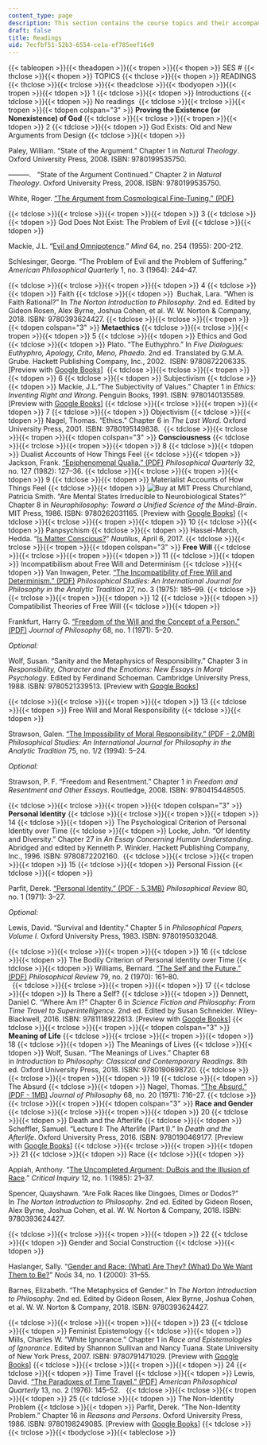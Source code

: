 ```yaml
---
content_type: page
description: This section contains the course topics and their accompanying readings.
draft: false
title: Readings
uid: 7ecfbf51-52b3-6554-ce1a-ef785eef16e9
---
```

{{< tableopen >}}{{< theadopen >}}{{< tropen >}}{{< thopen >}}
SES #
{{< thclose >}}{{< thopen >}}
TOPICS
{{< thclose >}}{{< thopen >}}
READINGS
{{< thclose >}}{{< trclose >}}{{< theadclose >}}{{< tbodyopen >}}{{< tropen >}}{{< tdopen >}}
1
{{< tdclose >}}{{< tdopen >}}
Introductions
{{< tdclose >}}{{< tdopen >}}
No readings 
{{< tdclose >}}{{< trclose >}}{{< tropen >}}{{< tdopen colspan="3" >}}
**Proving the Existence (or Nonexistence) of God**
{{< tdclose >}}{{< trclose >}}{{< tropen >}}{{< tdopen >}}
2
{{< tdclose >}}{{< tdopen >}}
God Exists: Old and New Arguments from Design
{{< tdclose >}}{{< tdopen >}}

Paley, William. “State of the Argument.” Chapter 1 in _Natural Theology_. Oxford University Press, 2008. ISBN: 9780199535750. 

———.   “State of the Argument Continued.” Chapter 2 in _Natural Theology_. Oxford University Press, 2008. ISBN: 9780199535750.

White, Roger. [“The Argument from Cosmological Fine-Tuning.” (PDF)](http://danielwharris.com/teaching/101online/weeks/15/White.pdf)

{{< tdclose >}}{{< trclose >}}{{< tropen >}}{{< tdopen >}}
3
{{< tdclose >}}{{< tdopen >}}
God Does Not Exist: The Problem of Evil
{{< tdclose >}}{{< tdopen >}}

Mackie, J.L. “[Evil and Omnipotence](http://www.ditext.com/mackie/evil.html).” _Mind_ 64, no. 254 (1955): 200–212.

Schlesinger, George. “The Problem of Evil and the Problem of Suffering.” _American Philosophical Quarterly_ 1, no. 3 (1964): 244–47.

{{< tdclose >}}{{< trclose >}}{{< tropen >}}{{< tdopen >}}
4
{{< tdclose >}}{{< tdopen >}}
Faith
{{< tdclose >}}{{< tdopen >}}
 Buchak, Lara. “When is Faith Rational?” In _The Norton Introduction to Philosophy_. 2nd ed. Edited by Gideon Rosen, Alex Byrne, Joshua Cohen, et al. W. W. Norton & Company, 2018. ISBN: 9780393624427.
{{< tdclose >}}{{< trclose >}}{{< tropen >}}{{< tdopen colspan="3" >}}
**Metaethics**
{{< tdclose >}}{{< trclose >}}{{< tropen >}}{{< tdopen >}}
5
{{< tdclose >}}{{< tdopen >}}
Ethics and God
{{< tdclose >}}{{< tdopen >}}
Plato. “The Euthyphro.” In _Five Dialogues: Euthyphro, Apology, Crito, Meno, Phaedo_. 2nd ed. Translated by G.M.A. Grube. Hackett Publishing Company, Inc., 2002.  ISBN: 9780872206335. \[Preview with [Google Books](https://www.google.com/books/edition/Plato_Five_Dialogues/HGn9DAAAQBAJ?hl=en&gbpv=1)\] 
{{< tdclose >}}{{< trclose >}}{{< tropen >}}{{< tdopen >}}
6
{{< tdclose >}}{{< tdopen >}}
Subjectivism
{{< tdclose >}}{{< tdopen >}}
Mackie, J.L.“The Subjectivity of Values.” Chapter 1 in _Ethics: Inventing Right and Wrong_. Penguin Books, 1991. ISBN: 9780140135589. \[Preview with [Google Books](https://www.google.com/books/edition/Ethics/0ym2XdujHsMC?hl=en&gbpv=1)\]
{{< tdclose >}}{{< trclose >}}{{< tropen >}}{{< tdopen >}}
7
{{< tdclose >}}{{< tdopen >}}
Objectivism
{{< tdclose >}}{{< tdopen >}}
Nagel, Thomas. “Ethics.” Chapter 6 in _The Last Word_. Oxford University Press, 2001. ISBN: 9780195149838. 
{{< tdclose >}}{{< trclose >}}{{< tropen >}}{{< tdopen colspan="3" >}}
**Consciousness**
{{< tdclose >}}{{< trclose >}}{{< tropen >}}{{< tdopen >}}
8
{{< tdclose >}}{{< tdopen >}}
Dualist Accounts of How Things Feel
{{< tdclose >}}{{< tdopen >}}
Jackson, Frank. [“Epiphenomenal Qualia.” (PDF)](http://www.sfu.ca/~jillmc/JacksonfromJStore.pdf) _Philosophical Quarterly_ 32, no. 127 (1982): 127–36.
{{< tdclose >}}{{< trclose >}}{{< tropen >}}{{< tdopen >}}
9
{{< tdclose >}}{{< tdopen >}}
Materialist Accounts of How Things Feel
{{< tdclose >}}{{< tdopen >}}
![Buy at MIT Press](/images/mp_logo.gif) Churchland, Patricia Smith. “Are Mental States Irreducible to Neurobiological States?” Chapter 8 in _Neurophilosophy: Toward a Unified Science of the Mind-Brain_. MIT Press, 1986. ISBN: 9780262031165. \[Preview with [Google Books](https://www.google.com/books/edition/Neurophilosophy/hAeFMFW3rDUC?hl=en&gbpv=1)\]
{{< tdclose >}}{{< trclose >}}{{< tropen >}}{{< tdopen >}}
10
{{< tdclose >}}{{< tdopen >}}
Panpsychism
{{< tdclose >}}{{< tdopen >}}
Hassel-Mørch, Hedda. “[Is Matter Conscious?](http://nautil.us/issue/47/consciousness/is-matter-conscious)” _Nautilus_, April 6, 2017.
{{< tdclose >}}{{< trclose >}}{{< tropen >}}{{< tdopen colspan="3" >}}
**Free Will**
{{< tdclose >}}{{< trclose >}}{{< tropen >}}{{< tdopen >}}
11
{{< tdclose >}}{{< tdopen >}}
Incompatibilism about Free Will and Determinism
{{< tdclose >}}{{< tdopen >}}
Van Inwagen, Peter. [“The Incompatibility of Free Will and Determinism.” (PDF)](https://link.springer.com/content/pdf/10.1007/BF01624156.pdf) _Philosophical Studies: An International Journal for Philosophy in the Analytic Tradition_ 27, no. 3 (1975): 185–99.
{{< tdclose >}}{{< trclose >}}{{< tropen >}}{{< tdopen >}}
12
{{< tdclose >}}{{< tdopen >}}
Compatibilist Theories of Free Will
{{< tdclose >}}{{< tdopen >}}

Frankfurt, Harry G. [“Freedom of the Will and the Concept of a Person.” (PDF)](http://www.sci.brooklyn.cuny.edu/~schopra/Persons/Frankfurt.pdf) _Journal of Philosophy_ 68, no. 1 (1971): 5–20.

_Optional:_

Wolf, Susan. “Sanity and the Metaphysics of Responsibility.” Chapter 3 in _Responsibility, Character and the Emotions: New Essays in Moral Psychology_. Edited by Ferdinand Schoeman. Cambridge University Press, 1988. ISBN: 9780521339513. \[Preview with [Google Books](https://www.google.com/books/edition/Responsibility_Character_and_the_Emotion/0-SKnm8QqgkC?hl=en&gbpv=1)\]

{{< tdclose >}}{{< trclose >}}{{< tropen >}}{{< tdopen >}}
13
{{< tdclose >}}{{< tdopen >}}
Free Will and Moral Responsibility
{{< tdclose >}}{{< tdopen >}}

Strawson, Galen. [“The Impossibility of Moral Responsibility.” (PDF - 2.0MB)](https://philosophy.as.uky.edu/sites/default/files/The%20Impossibility%20of%20Moral%20Responsibility%20-%20Galen%20Strawson.pdf)  _Philosophical Studies: An International Journal for Philosophy in the Analytic Tradition_ 75, no. 1/2 (1994): 5–24.

_Optional:_

Strawson, P. F. “Freedom and Resentment.” Chapter 1 in _Freedom and Resentment and Other Essays_. Routledge, 2008. ISBN: 9780415448505. 

{{< tdclose >}}{{< trclose >}}{{< tropen >}}{{< tdopen colspan="3" >}}
**Personal Identity**
{{< tdclose >}}{{< trclose >}}{{< tropen >}}{{< tdopen >}}
14
{{< tdclose >}}{{< tdopen >}}
The Psychological Criterion of Personal Identity over Time
{{< tdclose >}}{{< tdopen >}}
Locke, John. “Of Identity and Diversity.” Chapter 27 in _An Essay Concerning Human Understanding_. Abridged and edited by Kenneth P. Winkler. Hackett Publishing Company, Inc., 1996. ISBN: 9780872202160. 
{{< tdclose >}}{{< trclose >}}{{< tropen >}}{{< tdopen >}}
15
{{< tdclose >}}{{< tdopen >}}
Personal Fission
{{< tdclose >}}{{< tdopen >}}

Parfit, Derek. [“Personal Identity.” (PDF - 5.3MB)](http://home.sandiego.edu/~baber/metaphysics/readings/Parfit.PersonalIdentity.pdf) _Philosophical Review_ 80, no. 1 (1971): 3–27. 

_Optional:_

Lewis, David. “Survival and Identity.” Chapter 5 in _Philosophical Papers, Volume I_. Oxford University Press, 1983. ISBN: 9780195032048.

{{< tdclose >}}{{< trclose >}}{{< tropen >}}{{< tdopen >}}
16
{{< tdclose >}}{{< tdopen >}}
The Bodily Criterion of Personal Identity over Time
{{< tdclose >}}{{< tdopen >}}
Williams, Bernard. [“The Self and the Future.” (PDF)](http://www.uvm.edu/~lderosse/courses/metaph/Williams(1970).pdf) _Philosophical Review_ 79, no. 2 (1970): 161–80.    
 
{{< tdclose >}}{{< trclose >}}{{< tropen >}}{{< tdopen >}}
17
{{< tdclose >}}{{< tdopen >}}
Is There a Self?
{{< tdclose >}}{{< tdopen >}}
Dennett, Daniel C. “Where Am I?” Chapter 6 in _Science Fiction and Philosophy: From Time Travel to Superintelligence_. 2nd ed. Edited by Susan Schneider. Wiley-Blackwell, 2016. ISBN: 9781118922613. \[Preview with [Google Books](https://www.google.com/books/edition/_/4eBbCwAAQBAJ?gbpv=1)\]
{{< tdclose >}}{{< trclose >}}{{< tropen >}}{{< tdopen colspan="3" >}}
**Meaning of Life**
{{< tdclose >}}{{< trclose >}}{{< tropen >}}{{< tdopen >}}
18
{{< tdclose >}}{{< tdopen >}}
The Meanings of Lives
{{< tdclose >}}{{< tdopen >}}
Wolf, Susan. “The Meanings of Lives.” Chapter 68 in _Introduction to Philosophy: Classical and Contemporary Readings_. 8th ed. Oxford University Press, 2018. ISBN: 9780190698720.
{{< tdclose >}}{{< trclose >}}{{< tropen >}}{{< tdopen >}}
19
{{< tdclose >}}{{< tdopen >}}
The Absurd
{{< tdclose >}}{{< tdopen >}}
Nagel, Thomas. [“The Absurd.” (PDF - 1MB)](https://philosophy.as.uky.edu/sites/default/files/The%20Absurd%20-%20Thomas%20Nagel.pdf) _Journal of Philosophy_ 68, no. 20 (1971): 716–27.
{{< tdclose >}}{{< trclose >}}{{< tropen >}}{{< tdopen colspan="3" >}}
**Race and Gender**
{{< tdclose >}}{{< trclose >}}{{< tropen >}}{{< tdopen >}}
20
{{< tdclose >}}{{< tdopen >}}
Death and the Afterlife
{{< tdclose >}}{{< tdopen >}}
Scheffler, Samuel. “Lecture I: The Afterlife (Part I).” In _Death and the Afterlife_. Oxford University Press, 2016. ISBN: 9780190469177. \[Preview with [Google Books](https://www.google.com/books/edition/Death_and_the_Afterlife/5X-HAAAAQBAJ?hl=en&gbpv=1)\]
{{< tdclose >}}{{< trclose >}}{{< tropen >}}{{< tdopen >}}
21
{{< tdclose >}}{{< tdopen >}}
Race
{{< tdclose >}}{{< tdopen >}}

Appiah, Anthony. “[The Uncompleted Argument: DuBois and the Illusion of Race](https://philpapers.org/rec/APPTUA).” _Critical Inquiry_ 12, no. 1 (1985): 21–37.

Spencer, Quayshawn. “Are Folk Races like Dingoes, Dimes or Dodos?” In _The Norton Introduction to Philosophy_. 2nd ed. Edited by Gideon Rosen, Alex Byrne, Joshua Cohen, et al. W. W. Norton & Company, 2018. ISBN: 9780393624427. 

{{< tdclose >}}{{< trclose >}}{{< tropen >}}{{< tdopen >}}
22
{{< tdclose >}}{{< tdopen >}}
Gender and Social Construction
{{< tdclose >}}{{< tdopen >}}

Haslanger, Sally. “[Gender and Race: (What) Are They? (What) Do We Want Them to Be?](https://onlinelibrary.wiley.com/doi/10.1111/0029-4624.00201)” _Noûs_ 34, no. 1 (2000): 31–55.

Barnes, Elizabeth. “The Metaphysics of Gender.” In _The Norton Introduction to Philosophy_. 2nd ed. Edited by Gideon Rosen, Alex Byrne, Joshua Cohen, et al. W. W. Norton & Company, 2018. ISBN: 9780393624427.

{{< tdclose >}}{{< trclose >}}{{< tropen >}}{{< tdopen >}}
23
{{< tdclose >}}{{< tdopen >}}
Feminist Epistemology
{{< tdclose >}}{{< tdopen >}}
Mills, Charles W. “White Ignorance.” Chapter 1 in _Race and Epistemologies of Ignorance_. Edited by Shannon Sullivan and Nancy Tuana. State University of New York Press, 2007. ISBN: 9780791471029. \[Preview with [Google Books](https://www.google.com/books/edition/Race_and_Epistemologies_of_Ignorance/8RxSY43LYj4C?hl=en&gbpv=1)\]
{{< tdclose >}}{{< trclose >}}{{< tropen >}}{{< tdopen >}}
24
{{< tdclose >}}{{< tdopen >}}
Time Travel
{{< tdclose >}}{{< tdopen >}}
Lewis, David. [“The Paradoxes of Time Travel.” (PDF)](https://www.csus.edu/indiv/m/merlinos/paradoxes%20of%20time%20travel.pdf) _American Philosophical Quarterly_ 13, no. 2 (1976): 145–52.  
{{< tdclose >}}{{< trclose >}}{{< tropen >}}{{< tdopen >}}
25
{{< tdclose >}}{{< tdopen >}}
The Non-Identity Problem
{{< tdclose >}}{{< tdopen >}}
Parfit, Derek. “The Non-Identity Problem.” Chapter 16 in _Reasons and Persons_. Oxford University Press, 1986. ISBN: 9780198249085. \[Preview with [Google Books](https://www.google.com/books/edition/Reasons_and_Persons/i5wQaJI3668C?hl=en&gbpv=1)\]
{{< tdclose >}}{{< trclose >}}{{< tbodyclose >}}{{< tableclose >}}